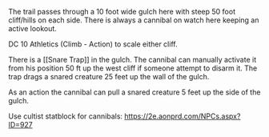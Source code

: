 The trail passes through a 10 foot wide gulch here with steep 50 foot cliff/hills on each side. There is always a cannibal on watch here keeping an active lookout.

DC 10 Athletics (Climb - Action) to scale either cliff.

There is a [[Snare Trap]] in the gulch. The cannibal can manually activate it from his position 50 ft up the west cliff if someone attempt to disarm it. The trap drags a snared creature 25 feet up the wall of the gulch.

As an action the cannibal can pull a snared creature 5 feet up the side of the gulch.

Use cultist statblock for cannibals: https://2e.aonprd.com/NPCs.aspx?ID=927